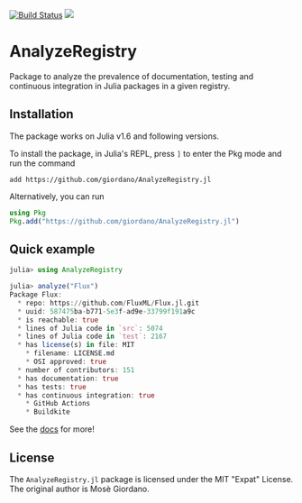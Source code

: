 [![Build Status](https://github.com/giordano/AnalyzeRegistry.jl/workflows/CI/badge.svg)](https://github.com/giordano/AnalyzeRegistry.jl/actions?query=workflow%3ACI)
[![](https://img.shields.io/badge/docs-dev-blue.svg)](https://giordano.github.io/AnalyzeRegistry.jl/dev/)

# AnalyzeRegistry

Package to analyze the prevalence of documentation, testing and continuous
integration in Julia packages in a given registry.

## Installation

The package works on Julia v1.6 and following versions.

To install the package, in Julia's REPL, press `]` to enter the Pkg mode and run
the command

```
add https://github.com/giordano/AnalyzeRegistry.jl
```

Alternatively, you can run

```julia
using Pkg
Pkg.add("https://github.com/giordano/AnalyzeRegistry.jl")
```

## Quick example

```julia
julia> using AnalyzeRegistry

julia> analyze("Flux")
Package Flux:
  * repo: https://github.com/FluxML/Flux.jl.git
  * uuid: 587475ba-b771-5e3f-ad9e-33799f191a9c
  * is reachable: true
  * lines of Julia code in `src`: 5074
  * lines of Julia code in `test`: 2167
  * has license(s) in file: MIT
    * filename: LICENSE.md
    * OSI approved: true
  * number of contributors: 151
  * has documentation: true
  * has tests: true
  * has continuous integration: true
    * GitHub Actions
    * Buildkite

```

See the [docs](https://giordano.github.io/AnalyzeRegistry.jl/dev/) for more!

## License

The `AnalyzeRegistry.jl` package is licensed under the MIT "Expat" License.  The
original author is Mosè Giordano.
